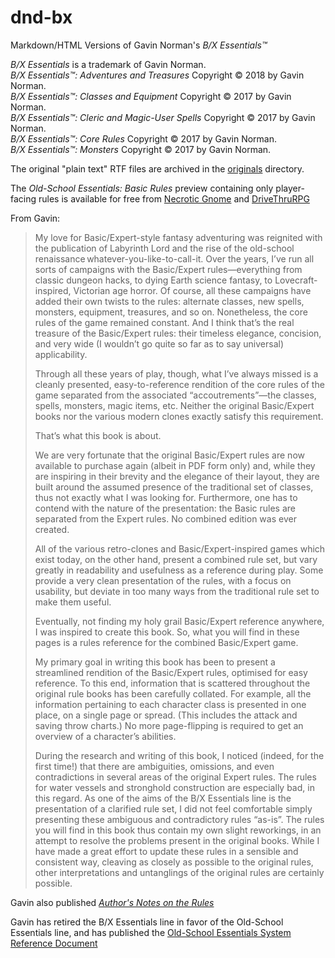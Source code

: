 # dnd-bx

Markdown/HTML Versions of Gavin Norman's _B/X Essentials&trade;_

_B/X Essentials_ is a trademark of Gavin Norman.  
_B/X Essentials&trade;: Adventures and Treasures_ Copyright &copy; 2018 by Gavin Norman.  
_B/X Essentials&trade;: Classes and Equipment_ Copyright &copy; 2017 by Gavin Norman.  
_B/X Essentials&trade;: Cleric and Magic-User Spells_ Copyright &copy; 2017 by Gavin Norman.  
_B/X Essentials&trade;: Core Rules_ Copyright &copy; 2017 by Gavin Norman.  
_B/X Essentials&trade;: Monsters_ Copyright &copy; 2017 by Gavin Norman.

The original "plain text" RTF files are archived in the [originals](originals) directory.

The _Old-School Essentials: Basic Rules_ preview containing only player-facing rules is available for free from [Necrotic Gnome](https://necroticgnome.com/collections/free-downloads/products/old-school-essentials-basic-rules) and [DriveThruRPG](https://www.drivethrurpg.com/product/272802/OldSchool-Essentials-Basic-Rules)

From Gavin:

>My love for Basic/Expert-style fantasy adventuring was reignited with the publication of Labyrinth Lord and the rise of the old-school renaissance whatever-you-like-to-call-it. Over the years, I’ve run all sorts of campaigns with the Basic/Expert rules—everything from classic dungeon hacks, to dying Earth science fantasy, to Lovecraft-inspired, Victorian age horror. Of course, all these campaigns have added their own twists to the rules: alternate classes, new spells, monsters, equipment, treasures, and so on. Nonetheless, the core rules of the game remained constant. And I think that’s the real treasure of the Basic/Expert rules: their timeless elegance, concision, and very wide (I wouldn’t go quite so far as to say universal) applicability.
>
>Through all these years of play, though, what I’ve always missed is a cleanly presented, easy-to-reference rendition of the core rules of the game separated from the associated “accoutrements”—the classes, spells, monsters, magic items, etc. Neither the original Basic/Expert books nor the various modern clones exactly satisfy this requirement.
>
>That’s what this book is about.
>
>We are very fortunate that the original Basic/Expert rules are now available to purchase again (albeit in PDF form only) and, while they are inspiring in their brevity and the elegance of their layout, they are built around the assumed presence of the traditional set of classes, thus not exactly what I was looking for. Furthermore, one has to contend with the nature of the presentation: the Basic rules are separated from the Expert rules. No combined edition was ever created.
>
>All of the various retro-clones and Basic/Expert-inspired games which exist today, on the other hand, present a combined rule set, but vary greatly in readability and usefulness as a reference during play. Some provide a very clean presentation of the rules, with a focus on usability, but deviate in too many ways from the traditional rule set to make them useful.
>
>Eventually, not finding my holy grail Basic/Expert reference anywhere, I was inspired to create this book. So, what you will find in these pages is a rules reference for the combined Basic/Expert game.
>
>My primary goal in writing this book has been to present a streamlined rendition of the Basic/Expert rules, optimised for easy reference. To this end, information that is scattered throughout the original rule books has been carefully collated. For example, all the information pertaining to each character class is presented in one place, on a single page or spread. (This includes the attack and saving throw charts.) No more page-flipping is required to get an overview of a character’s abilities.
>
>During the research and writing of this book, I noticed (indeed, for the first time!) that there are ambiguities, omissions, and even contradictions in several areas of the original Expert rules. The rules for water vessels and stronghold construction are especially bad, in this regard. As one of the aims of the B/X Essentials line is the presentation of a clarified rule set, I did not feel comfortable simply presenting these ambiguous and contradictory rules “as-is”. The rules you will find in this book thus contain my own slight reworkings, in an attempt to resolve the problems present in the original books. While I have made a great effort to update these rules in a sensible and consistent way, cleaving as closely as possible to the original rules, other interpretations and untanglings of the original rules are certainly possible.

Gavin also published [_Author's Notes on the Rules_](https://necroticgnome.com/collections/free-downloads/products/rules-archaeology)

Gavin has retired the B/X Essentials line in favor of the Old-School Essentials line, and has published the [Old-School Essentials System Reference Document](https://oldschoolessentials.necroticgnome.com/srd)
